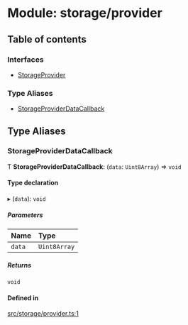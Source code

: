 # Module: storage/provider

## Table of contents

### Interfaces

- [StorageProvider](../interfaces/storage_provider.StorageProvider)

### Type Aliases

- [StorageProviderDataCallback](storage_provider#storageproviderdatacallback)

## Type Aliases

### StorageProviderDataCallback

Ƭ **StorageProviderDataCallback**: (`data`: `Uint8Array`) => `void`

#### Type declaration

▸ (`data`): `void`

##### Parameters

| Name | Type |
| :------ | :------ |
| `data` | `Uint8Array` |

##### Returns

`void`

#### Defined in

[src/storage/provider.ts:1](https://github.com/golemfactory/golem-js/blob/570d226/src/storage/provider.ts#L1)
